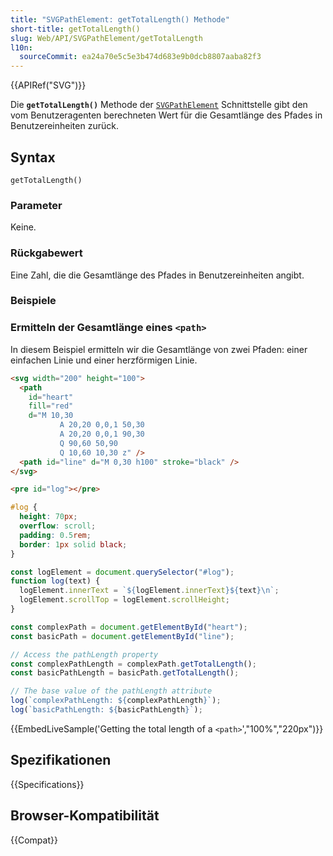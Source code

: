 ```yaml
---
title: "SVGPathElement: getTotalLength() Methode"
short-title: getTotalLength()
slug: Web/API/SVGPathElement/getTotalLength
l10n:
  sourceCommit: ea24a70e5c5e3b474d683e9b0dcb8807aaba82f3
---
```


{{APIRef("SVG")}}

Die **`getTotalLength()`** Methode der [`SVGPathElement`](/de/docs/Web/API/SVGPathElement) Schnittstelle gibt den vom Benutzeragenten berechneten Wert für die Gesamtlänge des Pfades in Benutzereinheiten zurück.

## Syntax

```js-nolint
getTotalLength()
```

### Parameter

Keine.

### Rückgabewert

Eine Zahl, die die Gesamtlänge des Pfades in Benutzereinheiten angibt.

### Beispiele

### Ermitteln der Gesamtlänge eines `<path>`

In diesem Beispiel ermitteln wir die Gesamtlänge von zwei Pfaden: einer einfachen Linie und einer herzförmigen Linie.

```html
<svg width="200" height="100">
  <path
    id="heart"
    fill="red"
    d="M 10,30
           A 20,20 0,0,1 50,30
           A 20,20 0,0,1 90,30
           Q 90,60 50,90
           Q 10,60 10,30 z" />
  <path id="line" d="M 0,30 h100" stroke="black" />
</svg>
```

```html hidden
<pre id="log"></pre>
```

```css hidden
#log {
  height: 70px;
  overflow: scroll;
  padding: 0.5rem;
  border: 1px solid black;
}
```

```js hidden
const logElement = document.querySelector("#log");
function log(text) {
  logElement.innerText = `${logElement.innerText}${text}\n`;
  logElement.scrollTop = logElement.scrollHeight;
}
```

```js
const complexPath = document.getElementById("heart");
const basicPath = document.getElementById("line");

// Access the pathLength property
const complexPathLength = complexPath.getTotalLength();
const basicPathLength = basicPath.getTotalLength();

// The base value of the pathLength attribute
log(`complexPathLength: ${complexPathLength}`);
log(`basicPathLength: ${basicPathLength}`);
```

{{EmbedLiveSample('Getting the total length of a `<path>`',"100%","220px")}}

## Spezifikationen

{{Specifications}}

## Browser-Kompatibilität

{{Compat}}
